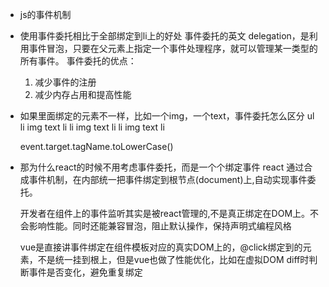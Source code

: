 - js的事件机制

 - 使用事件委托相比于全部绑定到li上的好处
   事件委托的英文 delegation，是利用事件冒泡，只要在父元素上指定一个事件处理程序，就可以管理某一类型的所有事件。
   事件委托的优点：
   1. 减少事件的注册
   2. 减少内存占用和提高性能

- 如果里面绑定的元素不一样，比如一个img，一个text，事件委托怎么区分
 ul
  li
   img
   text
  li
  li
   img
   text
  li
  li
   img
   text
  li

  event.target.tagName.toLowerCase()

- 那为什么react的时候不用考虑事件委托，而是一个个绑定事件
  react 通过合成事件机制，在内部统一把事件绑定到根节点(document)上,自动实现事件委托。

  开发者在组件上的事件监听其实是被react管理的,不是真正绑定在DOM上。不会影响性能。同时还能兼容冒泡，阻止默认操作，保持声明式编程风格

  vue是直接讲事件绑定在组件模板对应的真实DOM上的，@click绑定到的元素，不是统一挂到根上，但是vue也做了性能优化，比如在虚拟DOM diff时判断事件是否变化，避免重复绑定